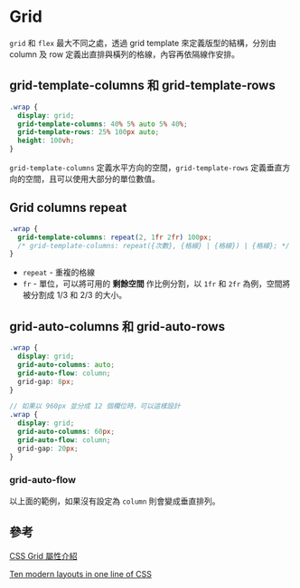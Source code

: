 # Grid

`grid` 和 `flex` 最大不同之處，透過 grid template 來定義版型的結構，分別由 column 及 row 定義出直排與橫列的格線，內容再依隔線作安排。

## grid-template-columns 和 grid-template-rows

<TryBox>
  <other-grid-GridTemplate />
</TryBox>

```scss
.wrap {
  display: grid;
  grid-template-columns: 40% 5% auto 5% 40%;
  grid-template-rows: 25% 100px auto;
  height: 100vh;
}
```

`grid-template-columns` 定義水平方向的空間，`grid-template-rows` 定義垂直方向的空間，且可以使用大部分的單位數值。

## Grid columns repeat

<TryBox>
  <other-grid-GridColumnRepeat />
</TryBox>

```scss
.wrap {
  grid-template-columns: repeat(2, 1fr 2fr) 100px;
  /* grid-template-columns: repeat({次數}, {格線} | {格線}) | {格線}; */
}
```

- `repeat` - 重複的格線
- `fr` - 單位，可以將可用的 **剩餘空間** 作比例分割，以 `1fr` 和 `2fr` 為例，空間將被分割成 1/3 和 2/3 的大小。

## grid-auto-columns 和 grid-auto-rows

<TryBox>
  <other-grid-GridAuto />
</TryBox>

```scss
.wrap {
  display: grid;
  grid-auto-columns: auto;
  grid-auto-flow: column;
  grid-gap: 8px;
}

// 如果以 960px 並分成 12 個欄位時，可以這樣設計
.wrap {
  display: grid;
  grid-auto-columns: 60px;
  grid-auto-flow: column;
  grid-gap: 20px;
}
```

### grid-auto-flow

以上面的範例，如果沒有設定為 `column` 則會變成垂直排列。

## 參考

[CSS Grid 屬性介紹](https://wcc723.github.io/css/2017/03/22/css-grid-layout/)

[Ten modern layouts in one line of CSS](https://web.dev/one-line-layouts/)
